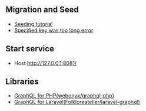 ## Migration and Seed
- [Seeding tutorial](https://laravel.com/docs/5.7/seeding#introduction)
- [Specified key was too long error](https://laravel-news.com/laravel-5-4-key-too-long-error)

## Start service
- Host http://127.0.0.1:8081/

## Libraries
- [GraphQL for PHP(webonyx/graphql-php)](https://github.com/webonyx/graphql-php)
- [GraphQL for Laravel(Folkloreatelier/laravel-graphql)](https://github.com/Folkloreatelier/laravel-graphql)
